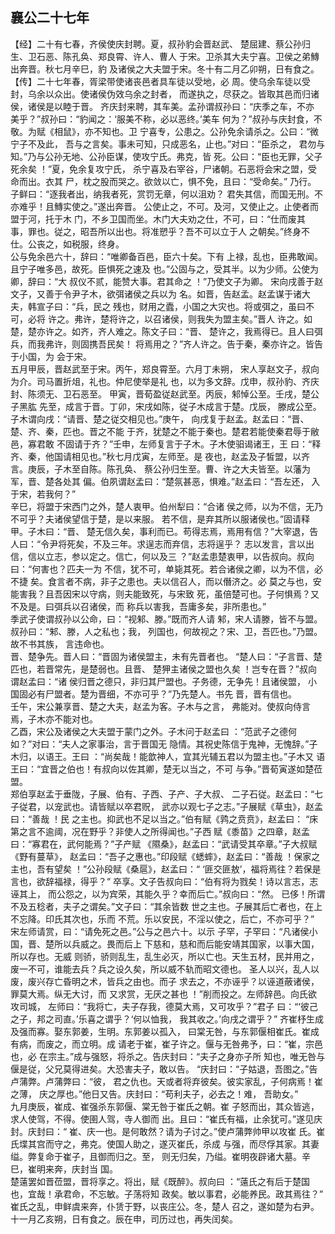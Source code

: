 ## 襄公二十七年

【经】二十有七春，齐侯使庆封聘。夏，叔孙豹会晋赵武、
楚屈建、蔡公孙归生、卫石恶、陈孔奂、郑良霄、许人、曹人
于宋。卫杀其大夫宁喜。卫侯之弟鱄出奔晋。秋七月辛巳，豹
及诸侯之大夫盟于宋。冬十有二月乙卯朔，日有食之。  
【传】二十七年春，胥梁带使诸丧邑者具车徒以受地，必
周。使乌余车徒以受封，乌余以众出。使诸侯伪效乌余之封者，
而遂执之，尽获之。皆取其邑而归诸侯，诸侯是以睦于晋。
齐庆封来聘，其车美。孟孙谓叔孙曰：“庆季之车，不亦
美乎？”叔孙曰：“豹闻之：‘服美不称，必以恶终。’美车
何为？”叔孙与庆封食，不敬。为赋《相鼠》，亦不知也。卫
宁喜专，公患之。公孙免余请杀之。公曰：“微宁子不及此，
吾与之言矣。事未可知，只成恶名，止也。”对曰：“臣杀之，
君勿与知。”乃与公孙无地、公孙臣谋，使攻宁氏。弗克，皆
死。公曰：“臣也无罪，父子死余矣 ！”夏，免余复攻宁氏，
杀宁喜及右宰谷，尸诸朝。石恶将会宋之盟，受命而出。衣其
尸，枕之股而哭之。欲敛以亡，惧不免，且曰：“受命矣。”
乃行。  
子鲜曰：“逐我者出，纳我者死，赏罚无章，何以沮劝？
君失其信，而国无刑。不亦难乎！且鱄实使之。”遂出奔晋。
公使止之，不可。及河，又使止之。止使者而盟于河，托于木
门，不乡卫国而坐。木门大夫劝之仕，不可，曰：“仕而废其
事，罪也。従之，昭吾所以出也。将准愬乎？吾不可以立于人
之朝矣。”终身不仕。公丧之，如税服，终身。  
公与免余邑六十，辞曰：“唯卿备百邑，臣六十矣。下有
上禄，乱也，臣弗敢闻。且宁子唯多邑，故死。臣惧死之速及
也。”公固与之，受其半。以为少师。公使为卿，辞曰：“大
叔仪不贰，能赞大事。君其命之 ！”乃使文子为卿。
宋向戌善于赵文子，又善于令尹子木，欲弭诸侯之兵以为
名。如晋，告赵孟。赵孟谋于诸大夫，韩宣子曰：“兵，民之
残也，财用之蠹，小国之大灾也。将或弭之，虽曰不可，必将
许之。弗许，楚将许之，以召诸侯，则我失为盟主矣。”晋人
许之。如楚，楚亦许之。如齐，齐人难之。陈文子曰：“晋、
楚许之，我焉得已。且人曰弭兵，而我弗许，则固携吾民矣！
将焉用之？”齐人许之。告于秦，秦亦许之。皆告于小国，为
会于宋。  
五月甲辰，晋赵武至于宋。丙午，郑良霄至。六月丁未朔，
宋人享赵文子，叔向为介。司马置折俎，礼也。仲尼使举是礼
也，以为多文辞。戊申，叔孙豹、齐庆封、陈须无、卫石恶至。
甲寅，晋荀盈従赵武至。丙辰，邾悼公至。壬戌，楚公子黑肱
先至，成言于晋。丁卯，宋戌如陈，従子木成言于楚。戊辰，
滕成公至。子木谓向戌：“请晋、楚之従交相见也。”庚午，
向戌复于赵孟。赵孟曰：“晋、楚、齐、秦，匹也。晋之不能
于齐，犹楚之不能于秦也。楚君若能使秦君辱于敝邑，寡君敢
不固请于齐？”壬申，左师复言于子木。子木使驲谒诸王，王
曰：“释齐、秦，他国请相见也。”秋七月戊寅，左师至。是
夜也，赵孟及子皙盟，以齐言。庚辰，子木至自陈。陈孔奂、
蔡公孙归生至。曹、许之大夫皆至。以藩为军，晋、楚各处其
偏。伯夙谓赵孟曰：“楚氛甚恶，惧难。”赵孟曰：“吾左还，
入于宋，若我何？”  
辛巳，将盟于宋西门之外，楚人衷甲。伯州犁曰：“合诸
侯之师，以为不信，无乃不可乎？夫诸侯望信于楚，是以来服。
若不信，是弃其所以服诸侯也。”固请释甲。子木曰：“晋、
楚无信久矣，事利而已。苟得志焉，焉用有信？”大宰退，告
人曰：“令尹将死矣，不及三年。求逞志而弃信，志将逞乎？
志以发言，言以出信，信以立志，参以定之。信亡，何以及三
？”赵孟患楚衷甲，以告叔向。叔向曰：“何害也？匹夫一为
不信，犹不可，单毙其死。若合诸侯之卿，以为不信，必不捷
矣。食言者不病，非子之患也。夫以信召人，而以僭济之。必
莫之与也，安能害我？且吾因宋以守病，则夫能致死，与宋致
死，虽倍楚可也。子何惧焉？又不及是。曰弭兵以召诸侯，而
称兵以害我，吾庸多矣，非所患也。”  
季武子使谓叔孙以公命，曰：“视邾、滕。”既而齐人请
邾，宋人请滕，皆不与盟。叔孙曰：“邾、滕，人之私也；我，
列国也，何故视之？宋、卫，吾匹也。”乃盟。故不书其族，
言违命也。  
晋、楚争先。晋人曰：“晋固为诸侯盟主，未有先晋者也。
“楚人曰：“子言晋、楚匹也，若晋常先，是楚弱也。且晋、
楚狎主诸侯之盟也久矣 ！岂专在晋？”叔向谓赵孟曰：“诸
侯归晋之德只，非归其尸盟也。子务德，无争先！且诸侯盟，
小国固必有尸盟者。楚为晋细，不亦可乎？”乃先楚人。书先
晋，晋有信也。  
壬午，宋公兼享晋、楚之大夫，赵孟为客。子木与之言，
弗能对。使叔向侍言焉，子木亦不能对也。  
乙酉，宋公及诸侯之大夫盟于蒙门之外。子木问于赵孟曰
：“范武子之德何如？”对曰：“夫人之家事治，言于晋国无
隐情。其祝史陈信于鬼神，无愧辞。”子木归，以语王。王曰
：“尚矣哉！能歆神人，宜其光辅五君以为盟主也。”子木又
语王曰：“宜晋之伯也！有叔向以佐其卿，楚无以当之，不可
与争。”晋荀寅遂如楚莅盟。  
郑伯享赵孟于垂陇，子展、伯有、子西、子产、子大叔、
二子石従。赵孟曰：“七子従君，以宠武也。请皆赋以卒君贶，
武亦以观七子之志。”子展赋《草虫》，赵孟曰：“善哉 ！民
之主也。抑武也不足以当之。”伯有赋《鹑之贲贲》，赵孟曰：
“床第之言不逾阈，况在野乎？非使人之所得闻也。”子西
赋《黍苗》之四章，赵孟曰：“寡君在，武何能焉？”子产赋
《隰桑》，赵孟曰：“武请受其卒章。”子大叔赋《野有蔓草》，
赵孟曰：“吾子之惠也。”印段赋《蟋蟀》，赵孟曰：“善哉
！保家之主也，吾有望矣 ！”公孙段赋《桑扈》，赵孟曰：“
‘匪交匪敖’，福将焉往？若保是言也，欲辞福禄，得乎？”
卒享。文子告叔向曰：“伯有将为戮矣！诗以言志，志诬其上，
而公怨之，以为宾荣，其能久乎？幸而后亡。”叔向曰：“然。
已侈！所谓不及五稔者，夫子之谓矣。”文子曰：“其余皆数
世之主也。子展其后亡者也，在上不忘降。印氏其次也，乐而
不荒。乐以安民，不淫以使之，后亡，不亦可乎？”  
宋左师请赏，曰：“请免死之邑。”公与之邑六十。以示
子罕，子罕曰：“凡诸侯小国，晋、楚所以兵威之。畏而后上
下慈和，慈和而后能安靖其国家，以事大国，所以存也。无威
则骄，骄则乱生，乱生必灭，所以亡也。天生五材，民并用之，
废一不可，谁能去兵？兵之设久矣，所以威不轨而昭文德也。
圣人以兴，乱人以废，废兴存亡昏明之术，皆兵之由也。而子
求去之，不亦诬乎？以诬道蔽诸侯，罪莫大焉。纵无大讨，而
又求赏，无厌之甚也 ！”削而投之。左师辞邑。向氏欲攻司城，
左师曰：“我将亡，夫子存我，德莫大焉，又可攻乎？”君子
曰：“‘彼己之子，邦之司直。’乐喜之谓乎？‘何以恤我，
我其收之。’向戌之谓乎？”
齐崔杼生成及强而寡。娶东郭姜，生明。东郭姜以孤入，
曰棠无咎，与东郭偃相崔氏。崔成有病，而废之，而立明。成
请老于崔，崔子许之。偃与无咎弗予，曰：“崔，宗邑也，必
在宗主。”成与强怒，将杀之。告庆封曰：“夫子之身亦子所
知也，唯无咎与偃是従，父兄莫得进矣。大恐害夫子，敢以告。
“庆封曰：“子姑退，吾图之。”告卢蒲弊。卢蒲弊曰：“彼，
君之仇也。天或者将弃彼矣。彼实家乱，子何病焉！崔之薄，
庆之厚也。”他日又告。庆封曰：“苟利夫子，必去之！难，
吾助女。”  
九月庚辰，崔成、崔强杀东郭偃、棠无咎于崔氏之朝。崔
子怒而出，其众皆逃，求人使驾，不得。使圉人驾，寺人御而
出。且曰：“崔氏有福，止余犹可。”遂见庆封。庆封曰：“
崔、庆一也。是何敢然？请为子讨之。”使卢蒲弊帅甲以攻崔
氏。崔氏堞其宫而守之，弗克。使国人助之，遂灭崔氏，杀成
与强，而尽俘其家。其妻缢。弊复命于崔子，且御而归之。至，
则无归矣，乃缢。崔明夜辟诸大墓。辛巳，崔明来奔，庆封当
国。  
楚薳罢如晋莅盟，晋将享之。将出，赋《既醉》。叔向曰
：“薳氏之有后于楚国也，宜哉！承君命，不忘敏。子荡将知
政矣。敏以事君，必能养民。政其焉往？”  
崔氏之乱，申鲜虞来奔，仆赁于野，以丧庄公。冬，楚人
召之，遂如楚为右尹。  
十一月乙亥朔，日有食之。辰在申，司历过也，再失闰矣。

